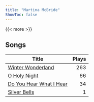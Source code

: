 ```yaml
---
title: "Martina McBride"
ShowToc: false
---
```


{{< more >}}

## Songs
Title | Plays 
----- | -----: 
[Winter Wonderland](/songs/winter-wonderland) | 263
[O Holy Night](/songs/o-holy-night) | 66
[Do You Hear What I Hear](/songs/do-you-hear-what-i-hear) | 34
[Silver Bells](/songs/silver-bells) | 1


